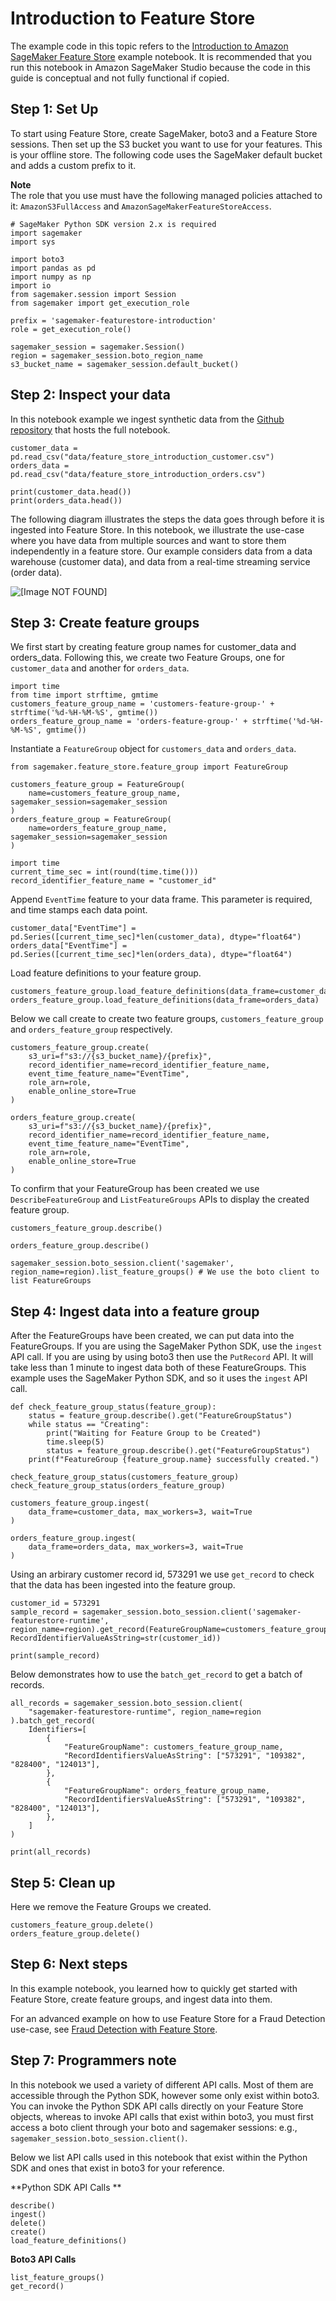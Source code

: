 # Introduction to Feature Store<a name="feature-store-introduction-notebook"></a>

The example code in this topic refers to the [Introduction to Amazon SageMaker Feature Store](https://sagemaker-examples.readthedocs.io/en/latest/sagemaker-featurestore/feature_store_introduction.html) example notebook\. It is recommended that you run this notebook in Amazon SageMaker Studio because the code in this guide is conceptual and not fully functional if copied\. 

## Step 1: Set Up<a name="feature-store-setup"></a>

 To start using Feature Store, create SageMaker, boto3 and a Feature Store sessions\. Then set up the S3 bucket you want to use for your features\. This is your offline store\. The following code uses the SageMaker default bucket and adds a custom prefix to it\. 

**Note**  
 The role that you use must have the following managed policies attached to it: `AmazonS3FullAccess` and `AmazonSageMakerFeatureStoreAccess`\. 

```
# SageMaker Python SDK version 2.x is required
import sagemaker
import sys
```

```
import boto3
import pandas as pd
import numpy as np
import io
from sagemaker.session import Session
from sagemaker import get_execution_role

prefix = 'sagemaker-featurestore-introduction'
role = get_execution_role()

sagemaker_session = sagemaker.Session()
region = sagemaker_session.boto_region_name
s3_bucket_name = sagemaker_session.default_bucket()
```

## Step 2: Inspect your data<a name="feature-store-load-datasets"></a>

In this notebook example we ingest synthetic data from the [Github repository](https://github.com/aws/amazon-sagemaker-examples/tree/master/sagemaker-featurestore/data) that hosts the full notebook\.

```
customer_data = pd.read_csv("data/feature_store_introduction_customer.csv")
orders_data = pd.read_csv("data/feature_store_introduction_orders.csv")

print(customer_data.head())
print(orders_data.head())
```

The following diagram illustrates the steps the data goes through before it is ingested into Feature Store\. In this notebook, we illustrate the use\-case where you have data from multiple sources and want to store them independently in a feature store\. Our example considers data from a data warehouse \(customer data\), and data from a real\-time streaming service \(order data\)\.

![\[Image NOT FOUND\]](http://docs.aws.amazon.com/sagemaker/latest/dg/images/feature-store-intro-diagram.png)

## Step 3: Create feature groups<a name="feature-store-set-up-feature-groups"></a>

We first start by creating feature group names for customer\_data and orders\_data\. Following this, we create two Feature Groups, one for `customer_data` and another for `orders_data`\.

```
import time
from time import strftime, gmtime
customers_feature_group_name = 'customers-feature-group-' + strftime('%d-%H-%M-%S', gmtime())
orders_feature_group_name = 'orders-feature-group-' + strftime('%d-%H-%M-%S', gmtime())
```

Instantiate a `FeatureGroup` object for `customers_data` and `orders_data`\.

```
from sagemaker.feature_store.feature_group import FeatureGroup

customers_feature_group = FeatureGroup(
    name=customers_feature_group_name, sagemaker_session=sagemaker_session
)
orders_feature_group = FeatureGroup(
    name=orders_feature_group_name, sagemaker_session=sagemaker_session
)
```

```
import time
current_time_sec = int(round(time.time()))
record_identifier_feature_name = "customer_id"
```

Append `EventTime` feature to your data frame\. This parameter is required, and time stamps each data point\.

```
customer_data["EventTime"] = pd.Series([current_time_sec]*len(customer_data), dtype="float64")
orders_data["EventTime"] = pd.Series([current_time_sec]*len(orders_data), dtype="float64")
```

Load feature definitions to your feature group\.

```
customers_feature_group.load_feature_definitions(data_frame=customer_data)
orders_feature_group.load_feature_definitions(data_frame=orders_data)
```

Below we call create to create two feature groups, `customers_feature_group` and `orders_feature_group` respectively\.

```
customers_feature_group.create(
    s3_uri=f"s3://{s3_bucket_name}/{prefix}",
    record_identifier_name=record_identifier_feature_name,
    event_time_feature_name="EventTime",
    role_arn=role,
    enable_online_store=True
)

orders_feature_group.create(
    s3_uri=f"s3://{s3_bucket_name}/{prefix}",
    record_identifier_name=record_identifier_feature_name,
    event_time_feature_name="EventTime",
    role_arn=role,
    enable_online_store=True
)
```

To confirm that your FeatureGroup has been created we use `DescribeFeatureGroup` and `ListFeatureGroups` APIs to display the created feature group\. 

```
customers_feature_group.describe()
```

```
orders_feature_group.describe()
```

```
sagemaker_session.boto_session.client('sagemaker', region_name=region).list_feature_groups() # We use the boto client to list FeatureGroups
```

## Step 4: Ingest data into a feature group<a name="feature-store-set-up-record-identifier-event-time"></a>

After the FeatureGroups have been created, we can put data into the FeatureGroups\. If you are using the SageMaker Python SDK, use the `ingest` API call\. If you are using by using boto3 then use the `PutRecord` API\. It will take less than 1 minute to ingest data both of these FeatureGroups\. This example uses the SageMaker Python SDK, and so it uses the `ingest` API call\. 

```
def check_feature_group_status(feature_group):
    status = feature_group.describe().get("FeatureGroupStatus")
    while status == "Creating":
        print("Waiting for Feature Group to be Created")
        time.sleep(5)
        status = feature_group.describe().get("FeatureGroupStatus")
    print(f"FeatureGroup {feature_group.name} successfully created.")

check_feature_group_status(customers_feature_group)
check_feature_group_status(orders_feature_group)
```

```
customers_feature_group.ingest(
    data_frame=customer_data, max_workers=3, wait=True
)
```

```
orders_feature_group.ingest(
    data_frame=orders_data, max_workers=3, wait=True
)
```

Using an arbirary customer record id, 573291 we use `get_record` to check that the data has been ingested into the feature group\.

```
customer_id = 573291
sample_record = sagemaker_session.boto_session.client('sagemaker-featurestore-runtime', region_name=region).get_record(FeatureGroupName=customers_feature_group_name, RecordIdentifierValueAsString=str(customer_id))
```

```
print(sample_record)
```

Below demonstrates how to use the `batch_get_record` to get a batch of records\. 

```
all_records = sagemaker_session.boto_session.client(
    "sagemaker-featurestore-runtime", region_name=region
).batch_get_record(
    Identifiers=[
        {
            "FeatureGroupName": customers_feature_group_name,
            "RecordIdentifiersValueAsString": ["573291", "109382", "828400", "124013"],
        },
        {
            "FeatureGroupName": orders_feature_group_name,
            "RecordIdentifiersValueAsString": ["573291", "109382", "828400", "124013"],
        },
    ]
)
```

```
print(all_records)
```

## Step 5: Clean up<a name="feature-store-load-feature-definitions"></a>

Here we remove the Feature Groups we created\.

```
customers_feature_group.delete()
orders_feature_group.delete()
```

## Step 6: Next steps<a name="feature-store-setup-create-feature-group"></a>

In this example notebook, you learned how to quickly get started with Feature Store, create feature groups, and ingest data into them\.

For an advanced example on how to use Feature Store for a Fraud Detection use\-case, see [Fraud Detection with Feature Store](https://sagemaker-examples.readthedocs.io/en/latest/sagemaker-featurestore/sagemaker_featurestore_fraud_detection_python_sdk.html)\.

## Step 7: Programmers note<a name="feature-store-working-with-feature-groups"></a>

In this notebook we used a variety of different API calls\. Most of them are accessible through the Python SDK, however some only exist within boto3\. You can invoke the Python SDK API calls directly on your Feature Store objects, whereas to invoke API calls that exist within boto3, you must first access a boto client through your boto and sagemaker sessions: e\.g\., `sagemaker_session.boto_session.client()`\.

Below we list API calls used in this notebook that exist within the Python SDK and ones that exist in boto3 for your reference\. 

**Python SDK API Calls **

```
describe()
ingest()
delete()
create()
load_feature_definitions()
```

**Boto3 API Calls**

```
list_feature_groups()
get_record()
```